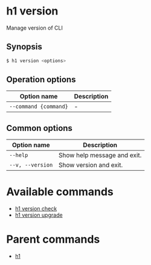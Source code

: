 
# h1 version

Manage version of CLI

## Synopsis

```bash
$ h1 version <options>
```

## Operation options

| Option name               | Description |
| ------------------------- | ----------- |
| ```--command {command}``` | -           |

## Common options

| Option name          | Description                 |
| -------------------- | --------------------------- |
| ```--help```         | Show help message and exit. |
| ```--v, --version``` | Show version and exit.      |

# Available commands

* [h1 version check](./check/README.md)
* [h1 version upgrade](./upgrade/README.md)

# Parent commands

* [h1](./../README.md)

